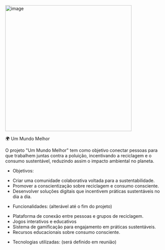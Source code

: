 <img width="400" height="400" alt="image" src="https://github.com/user-attachments/assets/f25f9339-ee43-4f65-a7d6-13f04c6d31fa" />


🌍 Um Mundo Melhor




O projeto "Um Mundo Melhor" tem como objetivo conectar pessoas para que trabalhem juntas contra a poluição, incentivando a reciclagem e o consumo sustentável, reduzindo assim o impacto ambiental no planeta.

* Objetivos:

- Criar uma comunidade colaborativa voltada para a sustentabilidade.
- Promover a conscientização sobre reciclagem e consumo consciente.
- Desenvolver soluções digitais que incentivem práticas sustentáveis no dia a dia.

* Funcionalidades: (alterável até o fim do projeto)

 - Plataforma de conexão entre pessoas e grupos de reciclagem.
 - Jogos interativos e educativos 
 - Sistema de gamificação para engajamento em práticas sustentáveis.
 - Recursos educacionais sobre consumo consciente.

* Tecnologias utilizadas: (será definido em reunião)
